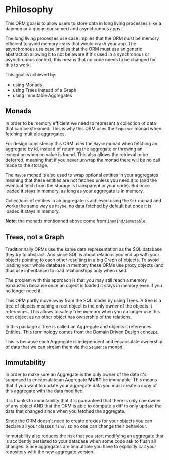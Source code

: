 # Philosophy

This ORM goal is to allow users to store data in long living processes (like a daemon or a queue consumer) and asynchronous apps.

The long living processes use case implies that the ORM must be memory efficient to avoid memory leaks that would crash your app. The asynchronous use case implies that the ORM must use an generic abstraction allowing it to not be aware if it's used in a synchronous or asynchronous context, this means that no code needs to be changed for this to work.

This goal is achieved by:
- using Monads
- using Trees instead of a Graph
- using immutable Aggregates

## Monads

In order to be memory efficient we need to represent a collection of data that can be streamed. This is why this ORM uses the `Sequence` monad when fetching multiple aggregates.

For design consistency this ORM uses the `Maybe` monad when fetching an aggregate by id, instead of returning the aggregate or throwing an exception when no value is found. This also allows the retrieval to be deferred, meaning that if you never unwrap the monad there will be no call made to the storage.

The `Maybe` monad is also used to wrap optional entities in your aggregates meaning that these entities are not fetched unless you need it to (and the eventual fetch from the storage is transparent in your code). But once loaded it stays in memory, as long as your aggregate is in memory.

Collections of entities in an aggregate is achieved using the `Set` monad and works the same way as `Maybe`, no data fetched by default but once it is loaded it stays in memory.

**Note**: the monads mentionned above come from [`innmind/immutable`](https://packagist.org/packages/innmind/immutable).

## Trees, not a Graph

Traditionnally ORMs use the same data representation as the SQL database they try to abstract. And since SQL is about relations you end up with your objects pointing to each other resulting in a big Graph of objects. To avoid loading your whole database in memory these ORMs use proxy objects (and thus use inheritance) to load relationships only when used.

The problem with this approach is that you may still reach a memory exhaustion because once an object is loaded it stays in memory even if you no longer need it.

This ORM partly move away from the SQL model by using Trees. A tree is a tree of objects meaning a root object is the only _owner_ of the objects it references. This allows to safely free memory when you no longer use this root object as no other object has ownership of the relations.

In this package a Tree is called an Aggregate and objects it references Entities. This terminology comes from the [Domain Driven Design](https://en.wikipedia.org/wiki/Domain-driven_design) concept.

This is because each Aggregate is independent and encapsulate ownership of data that we can stream them via the `Sequence` monad.

## Immutability

In order to make sure an Aggregate is the only owner of the data it's supposed to encapsulate an Aggregate **MUST** be immutable. This means that if you want to update your aggregate data you must create a copy of this aggregate with the data modified.

It is thanks to immutability that it is guaranteed that there is only one owner of any object AND that the ORM is able to compute a diff to only update the data that changed since when you fetched the aggregate.

Since the ORM doesn't need to create proxies for your objects you can declare all your classes `final` so no one can change their behaviour.

Immutability also reduces the risk that you start modifying an aggregate that is accidently persisted to your database when some code ask to flush all changes. Since aggregates are immutable you have to explicitly call your repository with the new aggregate version.
